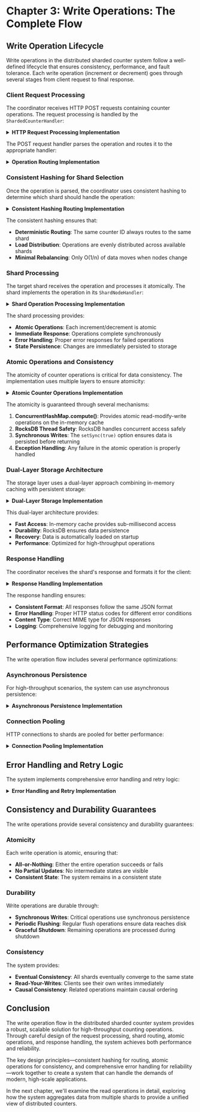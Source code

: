 # Chapter 3: Write Operations: The Complete Flow

## Write Operation Lifecycle

Write operations in the distributed sharded counter system follow a well-defined lifecycle that ensures consistency, performance, and fault tolerance. Each write operation (increment or decrement) goes through several stages from client request to final response.

### Client Request Processing

The coordinator receives HTTP POST requests containing counter operations. The request processing is handled by the `ShardedCounterHandler`:

<details>
<summary><strong>HTTP Request Processing Implementation</strong></summary>

```java
// From ShardedCounterCoordinator.java
@Override
protected void channelRead0(ChannelHandlerContext ctx, FullHttpRequest request) {
    FullHttpResponse response;
    
    try {
        if (request.method() == HttpMethod.POST) {
            response = handlePost(request);
        } else if (request.method() == HttpMethod.GET) {
            response = handleGet(request);
        } else {
            response = createResponse(HttpResponseStatus.METHOD_NOT_ALLOWED, 
                    ShardedCounterResponse.error("Method not allowed"));
        }
    } catch (Exception e) {
        logger.error("Error processing request", e);
        response = createResponse(HttpResponseStatus.INTERNAL_SERVER_ERROR, 
                ShardedCounterResponse.error("Internal server error"));
    }
    
    ctx.writeAndFlush(response);
}
```

</details>

The POST request handler parses the operation and routes it to the appropriate handler:

<details>
<summary><strong>Operation Routing Implementation</strong></summary>

```java
// From ShardedCounterCoordinator.java
private FullHttpResponse handlePost(FullHttpRequest request) throws Exception {
    String content = request.content().toString(CharsetUtil.UTF_8);
    ShardedCounterOperation operation = objectMapper.readValue(content, ShardedCounterOperation.class);
    
    ShardedCounterResponse counterResponse;
    switch (operation.getOperationType()) {
        case "INCREMENT":
            counterResponse = handleIncrement(operation);
            break;
        case "DECREMENT":
            counterResponse = handleDecrement(operation);
            break;
        default:
            counterResponse = ShardedCounterResponse.error("Unknown operation type: " + operation.getOperationType());
    }
    
    return createResponse(HttpResponseStatus.OK, counterResponse);
}
```

</details>

### Consistent Hashing for Shard Selection

Once the operation is parsed, the coordinator uses consistent hashing to determine which shard should handle the operation:

<details>
<summary><strong>Consistent Hashing Routing Implementation</strong></summary>

```java
// From ShardedCounterCoordinator.java
private ShardedCounterResponse handleIncrement(ShardedCounterOperation operation) {
    String counterId = operation.getCounterId();
    long delta = operation.getDelta();
    
    // Use consistent hashing to determine target shard
    String targetShard = hashRing.get(counterId);
    
    if (targetShard == null) {
        return ShardedCounterResponse.error("No available shards");
    }
    
    // Route the operation to the target shard
    try {
        ShardedCounterResponse response = routeToShard(targetShard, operation);
        if (response.isSuccess()) {
            logger.info("Increment operation successful: counterId={}, delta={}, shard={}", 
                    counterId, delta, targetShard);
        }
        return response;
    } catch (Exception e) {
        logger.error("Failed to route increment operation to shard: " + targetShard, e);
        return ShardedCounterResponse.error("Shard operation failed");
    }
}
```

</details>

The consistent hashing ensures that:
- **Deterministic Routing**: The same counter ID always routes to the same shard
- **Load Distribution**: Operations are evenly distributed across available shards
- **Minimal Rebalancing**: Only O(1/n) of data moves when nodes change

### Shard Processing

The target shard receives the operation and processes it atomically. The shard implements the operation in its `ShardNodeHandler`:

<details>
<summary><strong>Shard Operation Processing Implementation</strong></summary>

```java
// From ShardNode.java
private FullHttpResponse handleShardedOperation(ShardedCounterOperation operation) throws Exception {
    ShardedCounterResponse response;
    
    switch (operation.getOperationType()) {
        case INCREMENT:
            long newValue = storage.increment(operation.getCounterId(), operation.getDelta());
            response = ShardedCounterResponse.shardSuccess(newValue);
            break;
        case DECREMENT:
            long decrementedValue = storage.decrement(operation.getCounterId(), operation.getDelta());
            response = ShardedCounterResponse.shardSuccess(decrementedValue);
            break;
        case GET_TOTAL:
            long totalValue = storage.get(operation.getCounterId());
            response = ShardedCounterResponse.shardSuccess(totalValue);
            break;
        case GET_SHARD_VALUES:
            long shardValue = storage.get(operation.getCounterId());
            response = ShardedCounterResponse.shardSuccess(shardValue);
            break;
        default:
            response = ShardedCounterResponse.error("Unknown operation type");
    }
    
    return createShardedResponse(HttpResponseStatus.OK, response);
}
```

</details>

The shard processing provides:
- **Atomic Operations**: Each increment/decrement is atomic
- **Immediate Response**: Operations complete synchronously
- **Error Handling**: Proper error responses for failed operations
- **State Persistence**: Changes are immediately persisted to storage

### Atomic Operations and Consistency

The atomicity of counter operations is critical for data consistency. The implementation uses multiple layers to ensure atomicity:

<details>
<summary><strong>Atomic Counter Operations Implementation</strong></summary>

```java
// From RocksDBStorage.java (referenced in Chapter 3 for atomicity)
public long increment(String counterId, long delta) throws RocksDBException {
    // Update in-memory cache atomically using ConcurrentHashMap.compute()
    long newValue = inMemoryCache.compute(counterId, (key, oldValue) -> {
        long current = (oldValue != null) ? oldValue : 0;
        return current + delta;
    });

    // Persist to RocksDB with synchronous writes for durability
    WriteOptions writeOptions = new WriteOptions();
    writeOptions.setSync(true); // Ensure durability

    db.put(writeOptions,
           counterId.getBytes(StandardCharsets.UTF_8),
           String.valueOf(newValue).getBytes(StandardCharsets.UTF_8));

    logger.debug("Incremented counter {} by {}, new value: {}", counterId, delta, newValue);
    return newValue;
}
```

</details>

The atomicity is guaranteed through several mechanisms:

1. **ConcurrentHashMap.compute()**: Provides atomic read-modify-write operations on the in-memory cache
2. **RocksDB Thread Safety**: RocksDB handles concurrent access safely
3. **Synchronous Writes**: The `setSync(true)` option ensures data is persisted before returning
4. **Exception Handling**: Any failure in the atomic operation is properly handled

### Dual-Layer Storage Architecture

The storage layer uses a dual-layer approach combining in-memory caching with persistent storage:

<details>
<summary><strong>Dual-Layer Storage Implementation</strong></summary>

```java
// From RocksDBStorage.java
public class RocksDBStorage implements AutoCloseable {
    private static final Logger logger = LoggerFactory.getLogger(RocksDBStorage.class);

    private final RocksDB db;
    private final Map<String, Long> inMemoryCache;
    private final String dbPath;

    public RocksDBStorage(String dbPath) throws RocksDBException {
        this.dbPath = dbPath;
        this.inMemoryCache = new ConcurrentHashMap<>();

        // Create directory if it doesn't exist
        File directory = new File(dbPath);
        if (!directory.exists()) {
            directory.mkdirs();
        }

        // Configure RocksDB options
        Options options = new Options();
        options.setCreateIfMissing(true);
        options.setMaxBackgroundJobs(4);
        options.setWriteBufferSize(64 * 1024 * 1024); // 64MB
        options.setMaxWriteBufferNumber(3);
        options.setTargetFileSizeBase(64 * 1024 * 1024); // 64MB

        // Open the database
        this.db = RocksDB.open(options, dbPath);

        // Load existing data into memory
        loadDataIntoMemory();

        logger.info("RocksDB storage initialized at: {}", dbPath);
    }
}
```

</details>

This dual-layer architecture provides:
- **Fast Access**: In-memory cache provides sub-millisecond access
- **Durability**: RocksDB ensures data persistence
- **Recovery**: Data is automatically loaded on startup
- **Performance**: Optimized for high-throughput operations

### Response Handling

The coordinator receives the shard's response and formats it for the client:

<details>
<summary><strong>Response Handling Implementation</strong></summary>

```java
// From ShardedCounterCoordinator.java
private FullHttpResponse createResponse(HttpResponseStatus status, ShardedCounterResponse counterResponse) {
    try {
        String jsonResponse = objectMapper.writeValueAsString(counterResponse);
        FullHttpResponse response = new DefaultFullHttpResponse(
                HttpVersion.HTTP_1_1, status,
                io.netty.buffer.Unpooled.copiedBuffer(jsonResponse, CharsetUtil.UTF_8));
        
        response.headers().set(HttpHeaderNames.CONTENT_TYPE, "application/json");
        response.headers().set(HttpHeaderNames.CONTENT_LENGTH, response.content().readableBytes());
        
        return response;
    } catch (Exception e) {
        logger.error("Error creating response", e);
        return new DefaultFullHttpResponse(HttpVersion.HTTP_1_1,
                HttpResponseStatus.INTERNAL_SERVER_ERROR);
    }
}
```

</details>

The response handling ensures:
- **Consistent Format**: All responses follow the same JSON format
- **Error Handling**: Proper HTTP status codes for different error conditions
- **Content Type**: Correct MIME type for JSON responses
- **Logging**: Comprehensive logging for debugging and monitoring

## Performance Optimization Strategies

The write operation flow includes several performance optimizations:

### Asynchronous Persistence

For high-throughput scenarios, the system can use asynchronous persistence:

<details>
<summary><strong>Asynchronous Persistence Implementation</strong></summary>

```java
// Asynchronous write-behind with durability guarantees
public class AsyncWriteBehindStorage {
    private final Map<String, Long> inMemoryCache = new ConcurrentHashMap<>();
    private final RocksDBStorage rocksDB;
    private final BlockingQueue<WriteOperation> writeQueue = new LinkedBlockingQueue<>();
    private final Map<String, CompletableFuture<Void>> pendingWrites = new ConcurrentHashMap<>();
    private final ExecutorService writeExecutor = Executors.newSingleThreadExecutor();
    private final AtomicLong pendingWrites = new AtomicLong(0);
    private final AtomicLong failedWrites = new AtomicLong(0);
    
    // Durability configuration
    private final boolean enableSyncWrites = true;
    private final int maxRetries = 3;
    private final long flushIntervalMs = 1000; // 1 second
    
    public AsyncWriteBehindStorage(String dbPath) throws Exception {
        this.rocksDB = new RocksDBStorage(dbPath);
        startBackgroundWriter();
        startPeriodicFlush();
    }
}
```

</details>

### Connection Pooling

HTTP connections to shards are pooled for better performance:

<details>
<summary><strong>Connection Pooling Implementation</strong></summary>

```java
// HTTP Connection Pool for high-performance HTTP communication
public class HttpConnectionPool {
    private final Map<String, HttpClient> clientPools = new ConcurrentHashMap<>();
    private final Map<String, AtomicInteger> connectionCounts = new ConcurrentHashMap<>();
    private final Map<String, AtomicLong> requestCounts = new ConcurrentHashMap<>();
    private final ExecutorService executorService;
    
    // Configuration
    private final int maxConnectionsPerShard;
    private final Duration connectionTimeout;
    private final Duration requestTimeout;
    private final boolean enableKeepAlive;
    
    public HttpConnectionPool() {
        this(10, Duration.ofSeconds(5), Duration.ofSeconds(30), true);
    }
}
```

</details>

## Error Handling and Retry Logic

The system implements comprehensive error handling and retry logic:

<details>
<summary><strong>Error Handling and Retry Implementation</strong></summary>

```java
// Comprehensive error handling with retry logic
public class WriteOperationRetryHandler {
    private final int maxRetries;
    private final long retryDelayMs;
    private final ExponentialBackoff backoff;
    
    public WriteOperationRetryHandler(int maxRetries, long retryDelayMs) {
        this.maxRetries = maxRetries;
        this.retryDelayMs = retryDelayMs;
        this.backoff = new ExponentialBackoff(retryDelayMs, maxRetries);
    }
    
    public CompletableFuture<ShardedCounterResponse> executeWithRetry(
            Supplier<CompletableFuture<ShardedCounterResponse>> operation) {
        
        return operation.get().handle((response, throwable) -> {
            if (throwable != null) {
                return retryOperation(operation, 1);
            }
            return response;
        });
    }
    
    private CompletableFuture<ShardedCounterResponse> retryOperation(
            Supplier<CompletableFuture<ShardedCounterResponse>> operation, 
            int attempt) {
        
        if (attempt > maxRetries) {
            return CompletableFuture.failedFuture(
                new RuntimeException("Max retries exceeded"));
        }
        
        return CompletableFuture.delayedExecutor(
            backoff.getDelay(attempt), TimeUnit.MILLISECONDS)
            .execute(() -> operation.get())
            .handle((response, throwable) -> {
                if (throwable != null) {
                    return retryOperation(operation, attempt + 1);
                }
                return response;
            });
    }
}
```

</details>

## Consistency and Durability Guarantees

The write operations provide several consistency and durability guarantees:

### Atomicity

Each write operation is atomic, ensuring that:
- **All-or-Nothing**: Either the entire operation succeeds or fails
- **No Partial Updates**: No intermediate states are visible
- **Consistent State**: The system remains in a consistent state

### Durability

Write operations are durable through:
- **Synchronous Writes**: Critical operations use synchronous persistence
- **Periodic Flushing**: Regular flush operations ensure data reaches disk
- **Graceful Shutdown**: Remaining operations are processed during shutdown

### Consistency

The system provides:
- **Eventual Consistency**: All shards eventually converge to the same state
- **Read-Your-Writes**: Clients see their own writes immediately
- **Causal Consistency**: Related operations maintain causal ordering

## Conclusion

The write operation flow in the distributed sharded counter system provides a robust, scalable solution for high-throughput counting operations. Through careful design of the request processing, shard routing, atomic operations, and response handling, the system achieves both performance and reliability.

The key design principles—consistent hashing for routing, atomic operations for consistency, and comprehensive error handling for reliability—work together to create a system that can handle the demands of modern, high-scale applications.

In the next chapter, we'll examine the read operations in detail, exploring how the system aggregates data from multiple shards to provide a unified view of distributed counters. 